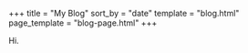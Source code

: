 +++
title = "My Blog"
sort_by = "date"
template = "blog.html"
page_template = "blog-page.html"
+++

Hi.
